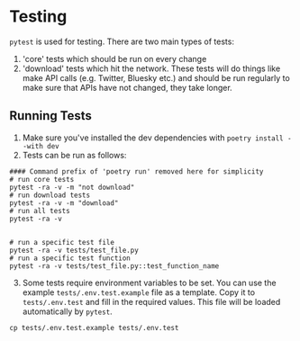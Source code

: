 # Testing

`pytest` is used for testing. There are two main types of tests:

1. 'core' tests which should be run on every change
2. 'download' tests which hit the network. These tests will do things like make API calls (e.g. Twitter, Bluesky etc.) and should be run regularly to make sure that APIs have not changed, they take longer.


## Running Tests 

1. Make sure you've installed the dev dependencies with `poetry install --with dev`
2. Tests can be run as follows:
```{code} bash
#### Command prefix of 'poetry run' removed here for simplicity
# run core tests
pytest -ra -v -m "not download"
# run download tests
pytest -ra -v -m "download"
# run all tests
pytest -ra -v


# run a specific test file
pytest -ra -v tests/test_file.py
# run a specific test function
pytest -ra -v tests/test_file.py::test_function_name
```

3. Some tests require environment variables to be set. You can use the example `tests/.env.test.example` file as a template. Copy it to `tests/.env.test` and fill in the required values. This file will be loaded automatically by `pytest`.
```{code} bash
cp tests/.env.test.example tests/.env.test
```
